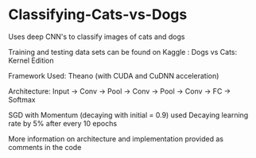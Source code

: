 # Classifying-Cats-vs-Dogs
Uses deep CNN's to classify images of cats and dogs

Training and testing data sets can be found on Kaggle : Dogs vs Cats: Kernel Edition

Framework Used: Theano (with CUDA and CuDNN acceleration)

Architecture: Input -> Conv -> Pool -> Conv -> Pool -> Conv -> FC -> Softmax

SGD with Momentum (decaying with initial = 0.9) used
Decaying learning rate by 5% after every 10 epochs

More information on architecture and implementation provided as comments in the code




